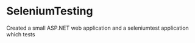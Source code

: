 # SeleniumTesting
Created a small ASP.NET web application and a seleniumtest application which tests
